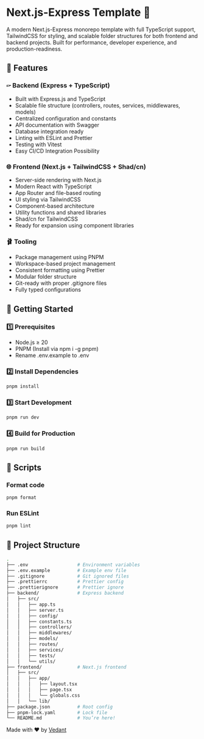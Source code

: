 # Next.js-Express Template 🚀

A modern Next.js-Express monorepo template with full TypeScript support, TailwindCSS for styling, and scalable folder structures for both frontend and backend projects. Built for performance, developer experience, and production-readiness.

## 📌 Features

### 🖙 Backend (Express + TypeScript)

- Built with Express.js and TypeScript
- Scalable file structure (controllers, routes, services, middlewares, models)
- Centralized configuration and constants
- API documentation with Swagger
- Database integration ready
- Linting with ESLint and Prettier
- Testing with Vitest
- Easy CI/CD Integration Possibility

### 🌐 Frontend (Next.js + TailwindCSS + Shad/cn)

- Server-side rendering with Next.js
- Modern React with TypeScript
- App Router and file-based routing
- UI styling via TailwindCSS
- Component-based architecture
- Utility functions and shared libraries
- Shad/cn for TailwindCSS
- Ready for expansion using component libraries

### 🩰 Tooling

- Package management using PNPM
- Workspace-based project management
- Consistent formatting using Prettier
- Modular folder structure
- Git-ready with proper .gitignore files
- Fully typed configurations

## 🚀 Getting Started

### 1️⃣ Prerequisites

- Node.js ≥ 20
- PNPM (Install via npm i -g pnpm)
- Rename .env.example to .env

### 2️⃣ Install Dependencies

```bash
pnpm install
```

### 3️⃣ Start Development

```bash
pnpm run dev
```

### 4️⃣ Build for Production

```bash
pnpm run build
```

## 🧪 Scripts

### Format code

```bash
pnpm format
```

### Run ESLint

```bash
pnpm lint
```

## 📂 Project Structure

```bash
.
├── .env                  # Environment variables
├── .env.example          # Example env file
├── .gitignore            # Git ignored files
├── .prettierrc           # Prettier config
├── .prettierignore       # Prettier ignore
├── backend/              # Express backend
│   ├── src/
│   │   ├── app.ts
│   │   ├── server.ts
│   │   ├── config/
│   │   ├── constants.ts
│   │   ├── controllers/
│   │   ├── middlewares/
│   │   ├── models/
│   │   ├── routes/
│   │   ├── services/
│   │   ├── tests/
│   │   └── utils/
├── frontend/             # Next.js frontend
│   ├── src/
│   │   ├── app/
│   │   │   ├── layout.tsx
│   │   │   ├── page.tsx
│   │   │   └── globals.css
│   │   └── lib/
├── package.json          # Root config
├── pnpm-lock.yaml        # Lock file
└── README.md             # You’re here!
```

Made with ❤️ by [Vedant](https://github.com/InventedSarawak)
